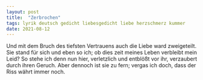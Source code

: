 ```yaml
---
layout: post
title:  "Zerbrochen"
tags: lyrik deutsch gedicht liebesgedicht liebe herzschmerz kummer
date: 2021-08-12
---
```


Und mit dem Bruch des tiefsten Vertrauens
auch die Liebe ward zweigeteilt.
Sie stand für sich
und eben so ich;
ob dies zeit meines Leben verbleibt mein Leid?
So stehe ich denn nun hier,
verletzlich und entblößt vor ihr,
verzaubert durch ihren Geruch.
Aber dennoch ist sie zu fern;
vergas ich doch,
dass der Riss währt immer noch.